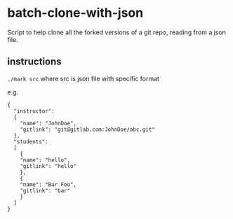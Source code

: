 # batch-clone-with-json
Script to help clone all the forked versions of a git repo, reading from a json file.

## instructions
```./mark src``` where src is json file with specific format

e.g.
```
{
  "instructor":
  {
    "name": "JohnDoe",
    "gitlink": "git@gitlab.com:JohnDoe/abc.git"
  },
  "students":
  [
    {
    "name": "hello",
    "gitlink": "hello"
    },
    {
    "name": "Bar Foo",
    "gitlink": "bar"
    }
  ]
}

```
